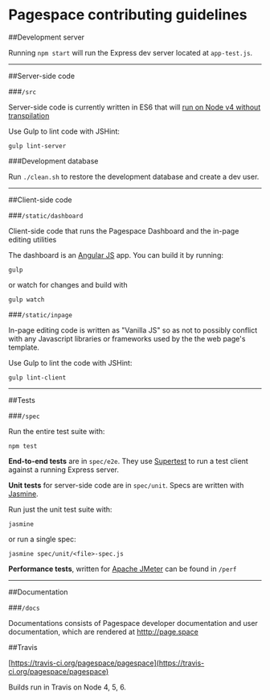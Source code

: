 Pagespace contributing guidelines
=================================

##Development server

Running `npm start` will run the Express dev server located at `app-test.js`.

---

##Server-side code 

###`/src`

Server-side code is currently written in ES6 that will [run on Node v4 without transpilation](https://kangax.github.io/compat-table/es6/#node4)

Use Gulp to lint code with JSHint:

`gulp lint-server`

###Development database

Run `./clean.sh` to restore the development database and create a dev user.

---

##Client-side code

###`/static/dashboard`

Client-side code that runs the Pagespace Dashboard and the in-page editing utilities

The dashboard is an [Angular JS](https://angularjs.org/) app. You can build it by running:

`gulp`

or watch for changes and build with 

`gulp watch`

###`/static/inpage`

In-page editing code is written as "Vanilla JS" so as not to possibly conflict with any Javascript libraries 
or frameworks used by the the web page's template.

Use Gulp to lint the code with JSHint:

`gulp lint-client`

---

##Tests 

###`/spec`

Run the entire test suite with:

`npm test`

**End-to-end tests** are in `spec/e2e`. They use [Supertest](https://github.com/visionmedia/supertest) to run a test
client against a running Express server.

**Unit tests** for server-side code are in `spec/unit`. Specs are written with [Jasmine](http://jasmine.github.io/). 

Run just the unit test suite with:

`jasmine`

or run a single spec:

`jasmine spec/unit/<file>-spec.js`

**Performance tests**, written for [Apache JMeter](http://jmeter.apache.org/) can be found in `/perf`

---

##Documentation

###`/docs`

Documentations consists of Pagespace developer documentation and user documentation, 
which are rendered at [htttp://page.space](http://page.space)

##Travis

[https://travis-ci.org/pagespace/pagespace](https://travis-ci.org/pagespace/pagespace)

Builds run in Travis on Node 4, 5, 6.